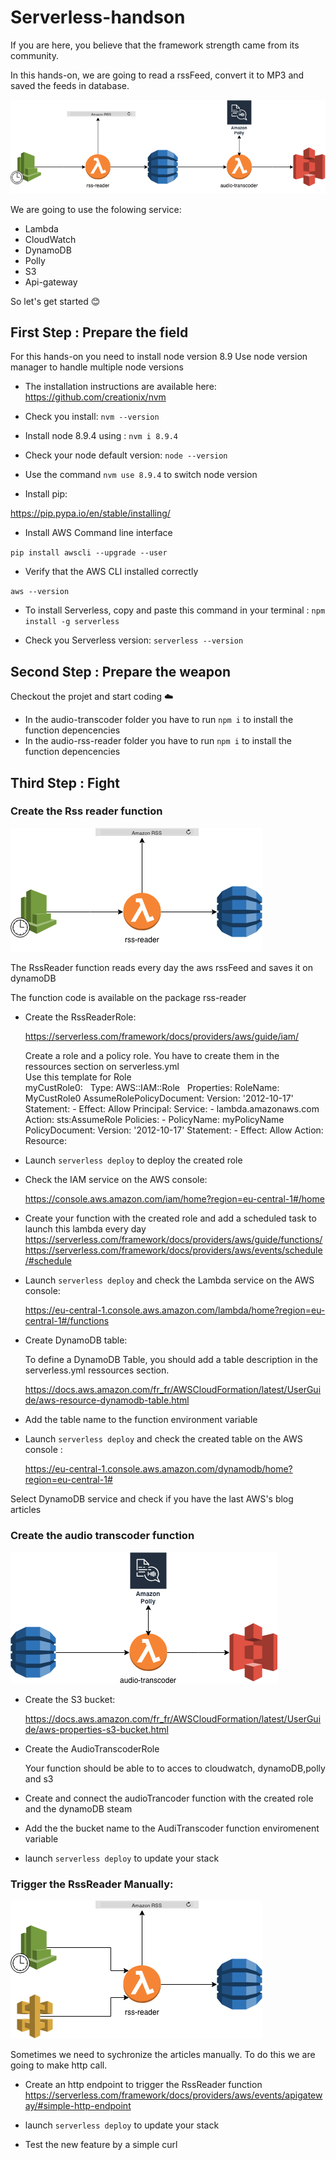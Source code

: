 # Serverless-handson
If you are here, you believe that the framework strength came from its community.

In this hands-on, we are going to read a rssFeed, convert it to MP3 and saved the feeds in database.

![alt text](images/architecture_lambda.png "Transcoder Architecture")

We are going to use the folowing service:

- Lambda
- CloudWatch 
- DynamoDB
- Polly
- S3
- Api-gateway


So let's get started :blush:

## First Step : Prepare the field

For this hands-on you need to install node version 8.9
Use node version manager to handle multiple node versions

- The installation instructions are available here: https://github.com/creationix/nvm

- Check you install: `nvm --version`

- Install node 8.9.4 using : `nvm i 8.9.4`

- Check your node default version: `node --version`

- Use the command `nvm use 8.9.4` to switch node version

- Install pip: 

https://pip.pypa.io/en/stable/installing/

- Install AWS Command line interface

`pip install awscli --upgrade --user` 

- Verify that the AWS CLI installed correctly

`aws --version`

- To install Serverless, copy and paste this command in your terminal : `npm install -g serverless`

- Check you Serverless version: `serverless --version`

## Second Step : Prepare the weapon

Checkout the projet and start coding :cloud:

- In the audio-transcoder folder you have to run `npm i` to install the function depencencies
- In the audio-rss-reader folder you have to run `npm i` to install the function depencencies

## Third Step : Fight

### Create the Rss reader function

![alt text](images/first_block.png "Transcoder Architecture")

The RssReader function reads every day the aws rssFeed and saves it on dynamoDB

The function code is available on the package rss-reader

- Create the RssReaderRole:
    
    https://serverless.com/framework/docs/providers/aws/guide/iam/
    
    Create a role and a policy role. You have to create them in the ressources section on serverless.yml  
    Use this template for Role     
    myCustRole0: &nbsp;
      Type: AWS::IAM::Role &nbsp;
      Properties:
        RoleName: MyCustRole0
        AssumeRolePolicyDocument:
          Version: '2012-10-17'
          Statement:
            - Effect: Allow
              Principal:
                Service:
                  - lambda.amazonaws.com
              Action: sts:AssumeRole
        Policies:
          - PolicyName: myPolicyName
            PolicyDocument:
              Version: '2012-10-17'
              Statement:
                - Effect: Allow
                  Action:
                  Resource: 
      
- Launch `serverless deploy` to deploy the created role
- Check the IAM service on the AWS console: 
    
    https://console.aws.amazon.com/iam/home?region=eu-central-1#/home 
    
- Create your function with the created role and add a scheduled task to launch this lambda every day
    https://serverless.com/framework/docs/providers/aws/guide/functions/
    https://serverless.com/framework/docs/providers/aws/events/schedule/#schedule
    
- Launch `serverless deploy` and check the Lambda service on the AWS console: 
    
    https://eu-central-1.console.aws.amazon.com/lambda/home?region=eu-central-1#/functions
    
- Create DynamoDB table:
    
    To define a DynamoDB Table, you should add a table description in the serverless.yml ressources section.
    
    https://docs.aws.amazon.com/fr_fr/AWSCloudFormation/latest/UserGuide/aws-resource-dynamodb-table.html
    
- Add the table name to the function environment variable  
- Launch `serverless deploy` and check the created table on the AWS console :
    
    https://eu-central-1.console.aws.amazon.com/dynamodb/home?region=eu-central-1#

Select DynamoDB service and check if you have the last AWS's blog articles
    
### Create the audio transcoder function

![alt text](images/second_block.png "Transcoder Architecture")

- Create the S3 bucket:

    https://docs.aws.amazon.com/fr_fr/AWSCloudFormation/latest/UserGuide/aws-properties-s3-bucket.html
    
- Create the AudioTranscoderRole

    Your function should be able to to acces to cloudwatch, dynamoDB,polly and s3
       
- Create and connect the audioTrancoder function with the created role and the dynamoDB steam

- Add the the bucket name to the AudiTranscoder function enviromenent variable  

- launch `serverless deploy` to update your stack

### Trigger the RssReader Manually:

![alt text](images/next_step.png "Transcoder Architecture")

Sometimes we need to sychronize the articles manually. To do this we are going to make http call.

- Create an http endpoint to trigger the RssReader function
    https://serverless.com/framework/docs/providers/aws/events/apigateway/#simple-http-endpoint

- launch `serverless deploy` to update your stack

- Test the new feature by a simple curl

